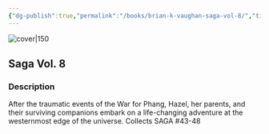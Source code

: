 ```yaml
---
{"dg-publish":true,"permalink":"/books/brian-k-vaughan-saga-vol-8/","title":"\"Saga Vol. 8\"","tags":["graphic-novel","science-fiction","Fantasy"]}
---
```




![cover|150](http://books.google.com/books/content?id=Vd1CDwAAQBAJ&printsec=frontcover&img=1&zoom=1&edge=curl&source=gbs_api)

## Saga Vol. 8

### Description

After the traumatic events of the War for Phang, Hazel, her parents, and their surviving companions embark on a life-changing adventure at the westernmost edge of the universe. Collects SAGA #43-48
```